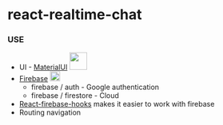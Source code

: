 # react-realtime-chat


### USE

- UI  - [MaterialUI](https://mui.com/) <img src="https://mui.com/static/logo.png" width="35">
- [Firebase](https://firebase.google.com/) <img src="https://cdn.worldvectorlogo.com/logos/firebase-1.svg" width="20">
  + firebase / auth - Google authentication 
  + firebase / firestore - Cloud 
- [React-firebase-hooks](https://github.com/CSFrequency/react-firebase-hooks/tree/v4.0.2) makes it easier to work with firebase
- Routing navigation 